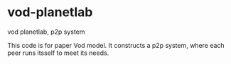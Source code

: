 vod-planetlab
=============

vod planetlab, p2p system

This code is for paper Vod model. It constructs a p2p system, where each peer runs itsself to meet its needs.
